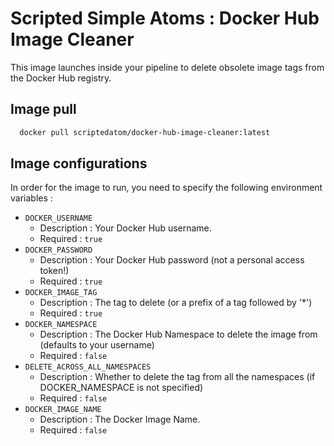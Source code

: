 # Scripted Simple Atoms : Docker Hub Image Cleaner

This image launches inside your pipeline to delete obsolete image tags from the Docker Hub registry.

## Image pull

```bash
  docker pull scriptedatom/docker-hub-image-cleaner:latest
```

## Image configurations

In order for the image to run, you need to specify the following environment variables :

* `DOCKER_USERNAME`
    * Description : Your Docker Hub username.
    * Required : `true`
* `DOCKER_PASSWORD`
    * Description : Your Docker Hub password (not a personal access token!)
    * Required : `true`
* `DOCKER_IMAGE_TAG`
    * Description : The tag to delete (or a prefix of a tag followed by '*')
    * Required : `true`
* `DOCKER_NAMESPACE`
    * Description : The Docker Hub Namespace to delete the image from (defaults to your username)
    * Required : `false`
* `DELETE_ACROSS_ALL_NAMESPACES`
    * Description : Whether to delete the tag from all the namespaces (if DOCKER_NAMESPACE is not specified)
    * Required : `false`
* `DOCKER_IMAGE_NAME`
    * Description : The Docker Image Name.
    * Required : `false`
